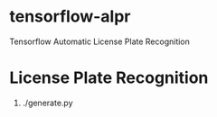 # tensorflow-alpr
Tensorflow Automatic License Plate Recognition


# License Plate Recognition

1. ./generate.py